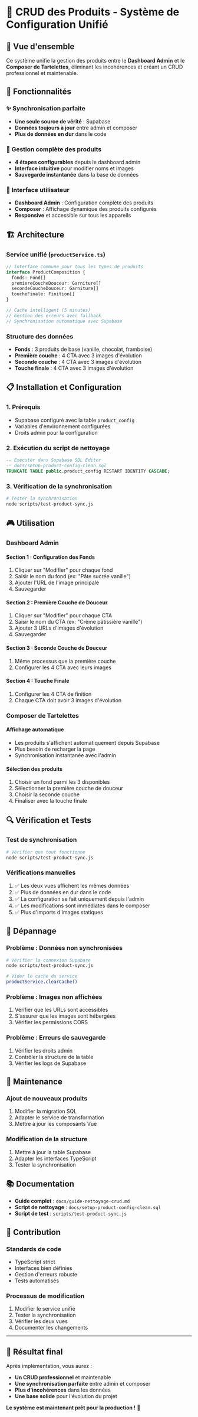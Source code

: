 # 🍰 CRUD des Produits - Système de Configuration Unifié

## 🎯 Vue d'ensemble

Ce système unifie la gestion des produits entre le **Dashboard Admin** et le **Composer de Tartelettes**, éliminant les incohérences et créant un CRUD professionnel et maintenable.

## 🚀 Fonctionnalités

### ✨ **Synchronisation parfaite**
- **Une seule source de vérité** : Supabase
- **Données toujours à jour** entre admin et composer
- **Plus de données en dur** dans le code

### 🔧 **Gestion complète des produits**
- **4 étapes configurables** depuis le dashboard admin
- **Interface intuitive** pour modifier noms et images
- **Sauvegarde instantanée** dans la base de données

### 📱 **Interface utilisateur**
- **Dashboard Admin** : Configuration complète des produits
- **Composer** : Affichage dynamique des produits configurés
- **Responsive** et accessible sur tous les appareils

## 🏗️ Architecture

### **Service unifié (`productService.ts`)**
```typescript
// Interface commune pour tous les types de produits
interface ProductComposition {
  fonds: Fond[]
  premiereCoucheDouceur: Garniture[]
  secondeCoucheDouceur: Garniture[]
  toucheFinale: Finition[]
}

// Cache intelligent (5 minutes)
// Gestion des erreurs avec fallback
// Synchronisation automatique avec Supabase
```

### **Structure des données**
- **Fonds** : 3 produits de base (vanille, chocolat, framboise)
- **Première couche** : 4 CTA avec 3 images d'évolution
- **Seconde couche** : 4 CTA avec 3 images d'évolution
- **Touche finale** : 4 CTA avec 3 images d'évolution

## 📋 Installation et Configuration

### **1. Prérequis**
- Supabase configuré avec la table `product_config`
- Variables d'environnement configurées
- Droits admin pour la configuration

### **2. Exécution du script de nettoyage**
```sql
-- Exécuter dans Supabase SQL Editor
-- docs/setup-product-config-clean.sql
TRUNCATE TABLE public.product_config RESTART IDENTITY CASCADE;
```

### **3. Vérification de la synchronisation**
```bash
# Tester la synchronisation
node scripts/test-product-sync.js
```

## 🎮 Utilisation

### **Dashboard Admin**

#### **Section 1 : Configuration des Fonds**
1. Cliquer sur "Modifier" pour chaque fond
2. Saisir le nom du fond (ex: "Pâte sucrée vanille")
3. Ajouter l'URL de l'image principale
4. Sauvegarder

#### **Section 2 : Première Couche de Douceur**
1. Cliquer sur "Modifier" pour chaque CTA
2. Saisir le nom du CTA (ex: "Crème pâtissière vanille")
3. Ajouter 3 URLs d'images d'évolution
4. Sauvegarder

#### **Section 3 : Seconde Couche de Douceur**
1. Même processus que la première couche
2. Configurer les 4 CTA avec leurs images

#### **Section 4 : Touche Finale**
1. Configurer les 4 CTA de finition
2. Chaque CTA doit avoir 3 images d'évolution

### **Composer de Tartelettes**

#### **Affichage automatique**
- Les produits s'affichent automatiquement depuis Supabase
- Plus besoin de recharger la page
- Synchronisation instantanée avec l'admin

#### **Sélection des produits**
1. Choisir un fond parmi les 3 disponibles
2. Sélectionner la première couche de douceur
3. Choisir la seconde couche
4. Finaliser avec la touche finale

## 🔍 Vérification et Tests

### **Test de synchronisation**
```bash
# Vérifier que tout fonctionne
node scripts/test-product-sync.js
```

### **Vérifications manuelles**
1. ✅ Les deux vues affichent les mêmes données
2. ✅ Plus de données en dur dans le code
3. ✅ La configuration se fait uniquement depuis l'admin
4. ✅ Les modifications sont immédiates dans le composer
5. ✅ Plus d'imports d'images statiques

## 🚨 Dépannage

### **Problème : Données non synchronisées**
```bash
# Vérifier la connexion Supabase
node scripts/test-product-sync.js

# Vider le cache du service
productService.clearCache()
```

### **Problème : Images non affichées**
1. Vérifier que les URLs sont accessibles
2. S'assurer que les images sont hébergées
3. Vérifier les permissions CORS

### **Problème : Erreurs de sauvegarde**
1. Vérifier les droits admin
2. Contrôler la structure de la table
3. Vérifier les logs de Supabase

## 🔄 Maintenance

### **Ajout de nouveaux produits**
1. Modifier la migration SQL
2. Adapter le service de transformation
3. Mettre à jour les composants Vue

### **Modification de la structure**
1. Mettre à jour la table Supabase
2. Adapter les interfaces TypeScript
3. Tester la synchronisation

## 📚 Documentation

- **Guide complet** : `docs/guide-nettoyage-crud.md`
- **Script de nettoyage** : `docs/setup-product-config-clean.sql`
- **Script de test** : `scripts/test-product-sync.js`

## 🤝 Contribution

### **Standards de code**
- TypeScript strict
- Interfaces bien définies
- Gestion d'erreurs robuste
- Tests automatisés

### **Processus de modification**
1. Modifier le service unifié
2. Tester la synchronisation
3. Vérifier les deux vues
4. Documenter les changements

---

## 🎉 Résultat final

Après implémentation, vous aurez :
- **Un CRUD professionnel** et maintenable
- **Une synchronisation parfaite** entre admin et composer
- **Plus d'incohérences** dans les données
- **Une base solide** pour l'évolution du projet

**Le système est maintenant prêt pour la production !** 🚀
